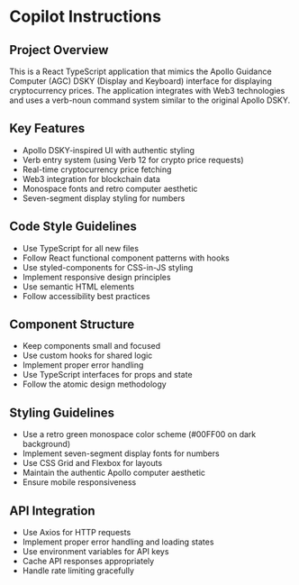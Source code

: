 # Copilot Instructions

<!-- Use this file to provide workspace-specific custom instructions to Copilot. For more details, visit https://code.visualstudio.com/docs/copilot/copilot-customization#_use-a-githubcopilotinstructionsmd-file -->

## Project Overview
This is a React TypeScript application that mimics the Apollo Guidance Computer (AGC) DSKY (Display and Keyboard) interface for displaying cryptocurrency prices. The application integrates with Web3 technologies and uses a verb-noun command system similar to the original Apollo DSKY.

## Key Features
- Apollo DSKY-inspired UI with authentic styling
- Verb entry system (using Verb 12 for crypto price requests)
- Real-time cryptocurrency price fetching
- Web3 integration for blockchain data
- Monospace fonts and retro computer aesthetic
- Seven-segment display styling for numbers

## Code Style Guidelines
- Use TypeScript for all new files
- Follow React functional component patterns with hooks
- Use styled-components for CSS-in-JS styling
- Implement responsive design principles
- Use semantic HTML elements
- Follow accessibility best practices

## Component Structure
- Keep components small and focused
- Use custom hooks for shared logic
- Implement proper error handling
- Use TypeScript interfaces for props and state
- Follow the atomic design methodology

## Styling Guidelines
- Use a retro green monospace color scheme (#00FF00 on dark background)
- Implement seven-segment display fonts for numbers
- Use CSS Grid and Flexbox for layouts
- Maintain the authentic Apollo computer aesthetic
- Ensure mobile responsiveness

## API Integration
- Use Axios for HTTP requests
- Implement proper error handling and loading states
- Use environment variables for API keys
- Cache API responses appropriately
- Handle rate limiting gracefully
